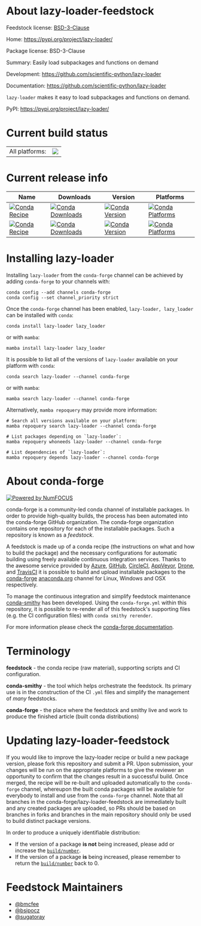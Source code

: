 About lazy-loader-feedstock
===========================

Feedstock license: [BSD-3-Clause](https://github.com/conda-forge/lazy_loader-feedstock/blob/main/LICENSE.txt)

Home: https://pypi.org/project/lazy-loader/

Package license: BSD-3-Clause

Summary: Easily load subpackages and functions on demand

Development: https://github.com/scientific-python/lazy-loader

Documentation: https://github.com/scientific-python/lazy-loader

`lazy-loader` makes it easy to load subpackages and functions on demand.

PyPI: https://pypi.org/project/lazy-loader/


Current build status
====================


<table><tr><td>All platforms:</td>
    <td>
      <a href="https://dev.azure.com/conda-forge/feedstock-builds/_build/latest?definitionId=16314&branchName=main">
        <img src="https://dev.azure.com/conda-forge/feedstock-builds/_apis/build/status/lazy_loader-feedstock?branchName=main">
      </a>
    </td>
  </tr>
</table>

Current release info
====================

| Name | Downloads | Version | Platforms |
| --- | --- | --- | --- |
| [![Conda Recipe](https://img.shields.io/badge/recipe-lazy--loader-green.svg)](https://anaconda.org/conda-forge/lazy-loader) | [![Conda Downloads](https://img.shields.io/conda/dn/conda-forge/lazy-loader.svg)](https://anaconda.org/conda-forge/lazy-loader) | [![Conda Version](https://img.shields.io/conda/vn/conda-forge/lazy-loader.svg)](https://anaconda.org/conda-forge/lazy-loader) | [![Conda Platforms](https://img.shields.io/conda/pn/conda-forge/lazy-loader.svg)](https://anaconda.org/conda-forge/lazy-loader) |
| [![Conda Recipe](https://img.shields.io/badge/recipe-lazy_loader-green.svg)](https://anaconda.org/conda-forge/lazy_loader) | [![Conda Downloads](https://img.shields.io/conda/dn/conda-forge/lazy_loader.svg)](https://anaconda.org/conda-forge/lazy_loader) | [![Conda Version](https://img.shields.io/conda/vn/conda-forge/lazy_loader.svg)](https://anaconda.org/conda-forge/lazy_loader) | [![Conda Platforms](https://img.shields.io/conda/pn/conda-forge/lazy_loader.svg)](https://anaconda.org/conda-forge/lazy_loader) |

Installing lazy-loader
======================

Installing `lazy-loader` from the `conda-forge` channel can be achieved by adding `conda-forge` to your channels with:

```
conda config --add channels conda-forge
conda config --set channel_priority strict
```

Once the `conda-forge` channel has been enabled, `lazy-loader, lazy_loader` can be installed with `conda`:

```
conda install lazy-loader lazy_loader
```

or with `mamba`:

```
mamba install lazy-loader lazy_loader
```

It is possible to list all of the versions of `lazy-loader` available on your platform with `conda`:

```
conda search lazy-loader --channel conda-forge
```

or with `mamba`:

```
mamba search lazy-loader --channel conda-forge
```

Alternatively, `mamba repoquery` may provide more information:

```
# Search all versions available on your platform:
mamba repoquery search lazy-loader --channel conda-forge

# List packages depending on `lazy-loader`:
mamba repoquery whoneeds lazy-loader --channel conda-forge

# List dependencies of `lazy-loader`:
mamba repoquery depends lazy-loader --channel conda-forge
```


About conda-forge
=================

[![Powered by
NumFOCUS](https://img.shields.io/badge/powered%20by-NumFOCUS-orange.svg?style=flat&colorA=E1523D&colorB=007D8A)](https://numfocus.org)

conda-forge is a community-led conda channel of installable packages.
In order to provide high-quality builds, the process has been automated into the
conda-forge GitHub organization. The conda-forge organization contains one repository
for each of the installable packages. Such a repository is known as a *feedstock*.

A feedstock is made up of a conda recipe (the instructions on what and how to build
the package) and the necessary configurations for automatic building using freely
available continuous integration services. Thanks to the awesome service provided by
[Azure](https://azure.microsoft.com/en-us/services/devops/), [GitHub](https://github.com/),
[CircleCI](https://circleci.com/), [AppVeyor](https://www.appveyor.com/),
[Drone](https://cloud.drone.io/welcome), and [TravisCI](https://travis-ci.com/)
it is possible to build and upload installable packages to the
[conda-forge](https://anaconda.org/conda-forge) [anaconda.org](https://anaconda.org/)
channel for Linux, Windows and OSX respectively.

To manage the continuous integration and simplify feedstock maintenance
[conda-smithy](https://github.com/conda-forge/conda-smithy) has been developed.
Using the ``conda-forge.yml`` within this repository, it is possible to re-render all of
this feedstock's supporting files (e.g. the CI configuration files) with ``conda smithy rerender``.

For more information please check the [conda-forge documentation](https://conda-forge.org/docs/).

Terminology
===========

**feedstock** - the conda recipe (raw material), supporting scripts and CI configuration.

**conda-smithy** - the tool which helps orchestrate the feedstock.
                   Its primary use is in the construction of the CI ``.yml`` files
                   and simplify the management of *many* feedstocks.

**conda-forge** - the place where the feedstock and smithy live and work to
                  produce the finished article (built conda distributions)


Updating lazy-loader-feedstock
==============================

If you would like to improve the lazy-loader recipe or build a new
package version, please fork this repository and submit a PR. Upon submission,
your changes will be run on the appropriate platforms to give the reviewer an
opportunity to confirm that the changes result in a successful build. Once
merged, the recipe will be re-built and uploaded automatically to the
`conda-forge` channel, whereupon the built conda packages will be available for
everybody to install and use from the `conda-forge` channel.
Note that all branches in the conda-forge/lazy-loader-feedstock are
immediately built and any created packages are uploaded, so PRs should be based
on branches in forks and branches in the main repository should only be used to
build distinct package versions.

In order to produce a uniquely identifiable distribution:
 * If the version of a package **is not** being increased, please add or increase
   the [``build/number``](https://docs.conda.io/projects/conda-build/en/latest/resources/define-metadata.html#build-number-and-string).
 * If the version of a package **is** being increased, please remember to return
   the [``build/number``](https://docs.conda.io/projects/conda-build/en/latest/resources/define-metadata.html#build-number-and-string)
   back to 0.

Feedstock Maintainers
=====================

* [@bmcfee](https://github.com/bmcfee/)
* [@bsipocz](https://github.com/bsipocz/)
* [@sugatoray](https://github.com/sugatoray/)

